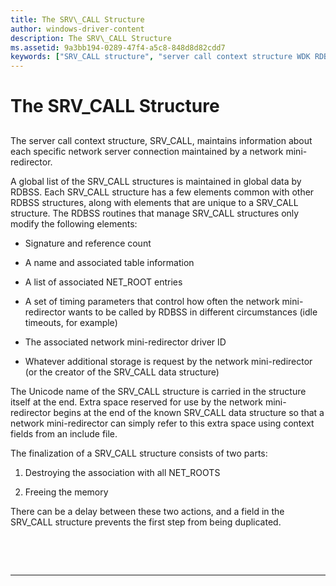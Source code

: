 ```yaml
---
title: The SRV\_CALL Structure
author: windows-driver-content
description: The SRV\_CALL Structure
ms.assetid: 9a3bb194-0289-47f4-a5c8-848d8d82cdd7
keywords: ["SRV_CALL structure", "server call context structure WDK RDBSS", "network server connection data WDK RDBSS", "data structures WDK file systems", "RDBSS WDK file systems , connection and file structures", "Redirected Drive Buffering Subsystem WDK file systems , connection and file structures", "connection structures WDK RDBSS", "file structures WDK RDBSS", "structures WDK RDBSS", "connection information WDK RDBSS"]
---
```


# The SRV\_CALL Structure


## <span id="ddk_the_srv_call_structure_if"></span><span id="DDK_THE_SRV_CALL_STRUCTURE_IF"></span>


The server call context structure, SRV\_CALL, maintains information about each specific network server connection maintained by a network mini-redirector.

A global list of the SRV\_CALL structures is maintained in global data by RDBSS. Each SRV\_CALL structure has a few elements common with other RDBSS structures, along with elements that are unique to a SRV\_CALL structure. The RDBSS routines that manage SRV\_CALL structures only modify the following elements:

-   Signature and reference count

-   A name and associated table information

-   A list of associated NET\_ROOT entries

-   A set of timing parameters that control how often the network mini-redirector wants to be called by RDBSS in different circumstances (idle timeouts, for example)

-   The associated network mini-redirector driver ID

-   Whatever additional storage is request by the network mini-redirector (or the creator of the SRV\_CALL data structure)

The Unicode name of the SRV\_CALL structure is carried in the structure itself at the end. Extra space reserved for use by the network mini-redirector begins at the end of the known SRV\_CALL data structure so that a network mini-redirector can simply refer to this extra space using context fields from an include file.

The finalization of a SRV\_CALL structure consists of two parts:

1.  Destroying the association with all NET\_ROOTS

2.  Freeing the memory

There can be a delay between these two actions, and a field in the SRV\_CALL structure prevents the first step from being duplicated.

 

 


--------------------


